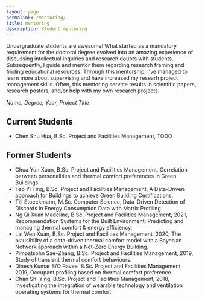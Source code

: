 ```yaml
---
layout: page
permalink: /mentoring/
title: mentoring
description: Student mentoring
---
```


Undergraduate students are awesome! What started as a mandatory requirement for the doctoral degree evolved into an amazing experience of discussing intellectual inquiries and research doubts with students. Subsequently, I guide and mentor them regarding research framing and finding educational resources. Through this mentorship, I've managed to learn more about supervising and have increased my researh project management skills. Often, this mentoring service results in scientific papers, research posters, and/or help with my own research projects.

_Name, Degree, Year, Project Title_

## Current Students
- Chen Shu Hua, B.Sc. Project and Facilities Management, TODO

## Former Students
- Chua Yun Xuan, B.Sc. Project and Facilities Management, Correlation between personalities and thermal comfort preferences in Green Buildings.
- Teo Yi Ting, B.Sc. Project and Facilities Management, A Data-Driven approach for Buildings to achieve Green Building Certifications.
- Till Stoeckmann, M.Sc. Computer Science, Data-Driven Detection of Discords in Energy Consumption Data with Matrix Profiling.
- Ng Qi Xuan Madeline, B.Sc. Project and Facilities Management, 2021, Recommendation Systems for the Built Environment: Predicting and managing thermal comfort & energy efficiency.
- Lai Wen Xuan, B.Sc. Project and Facilities Management, 2020, The plausibility of a data-driven thermal comfort model with a Bayesian Network approach within a Net-Zero Energy Building.
- Pimpatsohn Sae-Zhang, B.Sc. Project and Facilities Management, 2019, Study of transient thermal comfort behaviours.
- Dinesh Kumar S/O Ravee, B.Sc. Project and Facilities Management, 2019, Occupant profiling based on thermal comfort preference.
- Chan Shi Ying, B.Sc. Project and Facilities Management, 2018, Investigating the integration of wearable technology and ventilation operating systems for thermal comfort.
